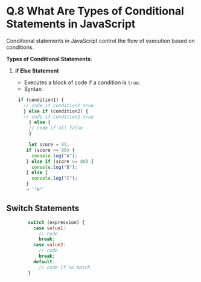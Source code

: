 # Q.8 What Are Types of Conditional Statements in JavaScript

Conditional statements in JavaScript control the flow of execution based on conditions.

**Types of Conditional Statements**:

1. **if Else Statement**  
   - Executes a block of code if a condition is `true`.  
   - Syntax: 

   ```js
    if (condition1) {
      // code if condition1 true
      } else if (condition2) {
      // code if condition2 true
        } else {
        // code if all false
        }
    ```

    ```js 
         let score = 85;
        if (score >= 90) {
          console.log("A");
        } else if (score >= 80) {
          console.log("B");
        } else {
          console.log("C");
        }
        → `"B"`
    ```
## Switch Statements
```js
        switch (expression) {
          case value1:
            // code
            break;
          case value2:
            // code
            break;
          default:
            // code if no match
        }
```